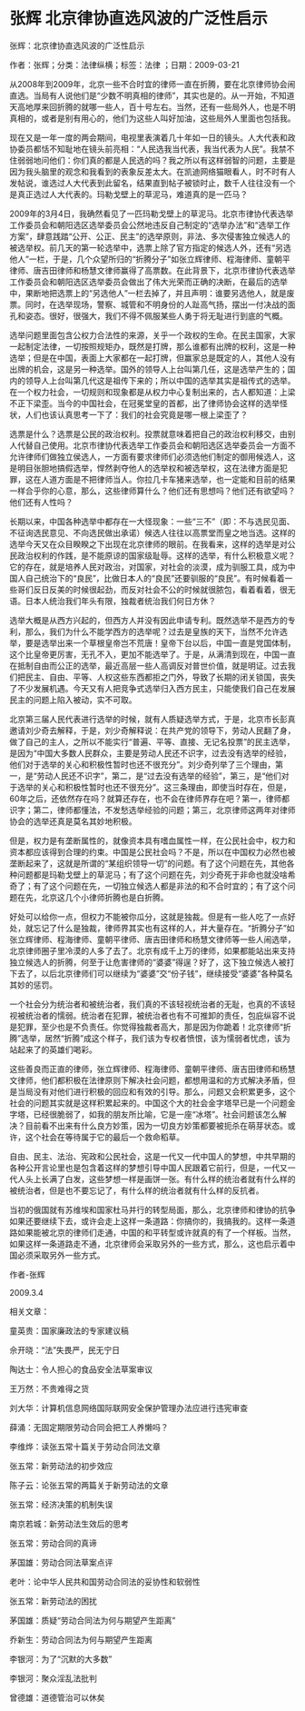 # 张辉  北京律协直选风波的广泛性启示  
  
张辉：北京律协直选风波的广泛性启示  
作者：张辉；分类：法律纵横；标签：法律 ；日期：2009-03-21  
从2008年到2009年，北京一些不合时宜的律师一直在折腾，要在北京律师协会闹直选。当局有人说他们是“少数不明真相的律师”，其实也是的。从一开始，不知道天高地厚来回折腾的就哪一些人，百十号左右。当然，还有一些局外人，也是不明真相的，或者是别有用心的，他们为这些人叫好加油，这些局外人里面也包括我。  
现在又是一年一度的两会期间，电视里表演着几十年如一日的镜头。人大代表和政协委员都恬不知耻地在镜头前亮相：“人民选我当代表，我当代表为人民”。我禁不住弱弱地问他们：你们真的都是人民选的吗？我之所以有这样弱智的问题，主要是因为我头脑里的观念和我看到的表象反差太大。在凯迪网络猫眼看人，时不时有人发帖说，谁选过人大代表到此留名，结果直到帖子被锁时止，数千人往往没有一个是真正选过人大代表的。玛勒戈壁上的草泥马，难道真的是一匹马？  
2009年的3月4日，我确然看见了一匹玛勒戈壁上的草泥马。北京市律协代表选举工作委员会和朝阳选区选举委员会公然地违反自己制定的“选举办法”和“选举工作方案”，肆意践踏“公开、公正、民主”的选举原则，非法、多次侵害独立候选人的被选举权。前几天的第一轮选举中，选票上除了官方指定的候选人外，还有“另选他人”一栏，于是，几个众望所归的“折腾分子”如张立辉律师、程海律师、童朝平律师、唐吉田律师和杨慧文律师赢得了高票数。在此背景下，北京市律协代表选举工作委员会和朝阳选区选举委员会做出了伟大光荣而正确的决断，在最后的选举中，果断地把选票上的“另选他人”一栏去掉了，并且声明：谁要另选他人，就是废票。同时，在选举现场，警察、城管和不明身份的人趾高气扬，摆出一付决战的面孔和姿态。很好，很强大，我们不得不佩服某些人勇于将无耻进行到底的气概。  
选举问题里面包含公权力合法性的来源，关乎一个政权的生命。在民主国家，大家一起制定法律，一切按照规矩办，既然是打牌，那么谁都有出牌的权利，这是一种选举；但是在中国，表面上大家都在一起打牌，但赢家总是既定的人，其他人没有出牌的机会，这是另一种选举。国外的领导人上台叫第几任，这是选举产生的；国内的领导人上台叫第几代这是祖传下来的；所以中国的选举其实是祖传式的选举。在一个权力社会，一切规则和现象都是从权力中心复制出来的，古人都知道：上梁不正下梁歪。当今的中国社会，在冠冕堂皇的首都，出了律师协会这样的选举怪状，人们也该认真思考一下了：我们的社会究竟是哪一根上梁歪了？  
选票是什么？选票是公民的政治权利。投票就意味着把自己的政治权利移交，由别人代替自己使用。北京市律协代表选举工作委员会和朝阳选区选举委员会一方面不允许律师们做独立侯选人，一方面有要求律师们必须选他们制定的御用候选人，这是明目张胆地搞假选举，悍然剥夺他人的选举权和被选举权，这在法律方面是犯罪，这在人道方面是不把律师当人。你拉几卡车猪来选举，也一定能和目前的结果一样合乎你的心意，那么，这些律师算什么？他们还有思想吗？他们还有欲望吗？他们还有人性吗？  
长期以来，中国各种选举中都存在一大怪现象：一些“三不”（即：不与选民见面、不征询选民意见、不向选民做出承诺）候选人往往以高票堂而皇之地当选。这样的选举今天又在众目睽睽之下出现在北京律师的眼前。在我看来，这样的选举是对公民政治权利的作践，是不能原谅的国家级耻辱。这样的选举，有什么积极意义呢？它的存在，就是培养人民对政治，对国家，对社会的淡漠，成为驯服工具，成为中国人自己统治下的“良民”，比做日本人的“良民”还要驯服的“良民”。有时候看着一些哥们反日反美的时候很起劲，而反对社会不公的时候就很脓包，看着看着，很无语。日本人统治我们年头有限，独裁者统治我们何日方休？  
选举大概是从西方兴起的，但西方人并没有因此申请专利。既然选举不是西方的专利，那么，我们为什么不能学西方的选举呢？过去是皇族的天下，当然不允许选举，要是选举出来一个草根皇帝岂不荒唐！皇帝下台以后，中国一直是党国体制，这个比皇帝更厉害，无孔不入，更加不能选举了。于是，从满清到现在，中国一直在抵制自由而公正的选举，最近高层一些人高调反对普世价值，就是明证。过去我们把民主、自由、平等、人权这些东西都拒之门外，导致了长期的闭关锁国，丧失了不少发展机遇。今天又有人把竞争式选举归入西方民主，只能使我们自己在发展民主的问题上陷入被动，实不可取。  
北京第三届人民代表进行选举的时候，就有人质疑选举方式，于是，北京市长彭真邀请刘少奇去解释，于是，刘少奇解释说：在共产党的领导下，劳动人民翻了身，做了自己的主人，之所以不能实行“普遍、平等、直接、无记名投票”的民主选举，是因为“中国大多数人民群众，主要是劳动人民还不识字，过去没有选举的经验，他们对于选举的关心和积极性暂时也还不很充分”。刘少奇列举了三个理由，第一，是“劳动人民还不识字”，第二，是“过去没有选举的经验”，第三，是“他们对于选举的关心和积极性暂时也还不很充分”。这三条理由，即使当时存在，但是，60年之后，还依然存在吗？就算还存在，也不会在律师界存在吧？第一，律师都识字；第二，律师都懂法，不发愁选举经验的问题；第三，北京律师这两年对律师协会的选举还真是莫名其妙地积极。  
但是，权力是有垄断属性的，就像资本具有嗜血属性一样，在公民社会中，权力和资本都应该得到合理的约束。中国是公民社会吗？不是，所以在中国权力必然也被垄断起来了，这就是所谓的“某组织领导一切”的问题。有了这个问题在先，其他各种问题都是玛勒戈壁上的草泥马；有了这个问题在先，刘少奇死于非命也就没啥希奇了；有了这个问题在先，一切独立候选人都是非法的和不合时宜的；有了这个问题在先，北京这几个小律师折腾也是白折腾。  
好处可以给你一点，但权力不能被你瓜分，这就是独裁。但是有一些人吃了一点好处，就忘记了什么是独裁，律师界其实也有这样的人，并大量存在。“折腾分子”如张立辉律师、程海律师、童朝平律师、唐吉田律师和杨慧文律师等一些人闹选举，北京律师圈子里冷漠的人多了去了。北京有成千上万的律师，如果都能站出来支持独立候选人的折腾，何至于让危害律师的“婆婆”得逞？好了，这下独立候选人被打下去了，以后北京律师们可以继续为“婆婆”交“份子钱”，继续接受“婆婆”各种莫名其妙的惩罚。  
一个社会分为统治者和被统治者，我们真的不该轻视统治者的无耻，也真的不该轻视被统治者的懦弱。统治者在犯罪，被统治者也有不可推卸的责任，包庇纵容不说是犯罪，至少也是不负责任。你觉得独裁者高大，那是因为你跪着！北京律师“折腾”选举，居然“折腾”成这个样子，我们该为专权者愤恨，该为懦弱者忧虑，该为站起来了的英雄们喝彩。  
这些善良而正直的律师，张立辉律师、程海律师、童朝平律师、唐吉田律师和杨慧文律师，他们都积极在法律原则下解决社会问题，都想用温和的方式解决矛盾，但是当局没有对他们进行积极的回应和有效的引导。那么，问题又会积累更多，这个社会的问题其实就是这样积累起来的。中国这个大的社会金字塔早已是一个问题金字塔，已经很脆弱了，如我的朋友所比喻，它是一座“冰塔”。社会问题该怎么解决？目前看不出来有什么良方妙策，因为一切良方妙策都要被扼杀在萌芽状态。或许，这个社会在等待属于它的最后一个救命稻草。  
自由、民主、法治、宪政和公民社会，这是一代又一代中国人的梦想，中共早期的各种公开言论里也是包含着这样的梦想引导中国人民跟着它前行，但是，一代又一代人头上长满了白发，这些梦想一样是画饼一张。有什么样的统治者就有什么样的被统治者，但是也不要忘记了，有什么样的统治者就有什么样的反抗者。  
当初的俄国就有苏维埃和国家杜马并行的转型局面，那么，北京律师和律协的抗争如果还要继续下去，或许会走上这样一条道路：你搞你的，我搞我的。这样一条道路如果能被北京的律师们走通，中国的和平转型或许就真的有了一个样板。当然，如果这样一条道路走不通，北京律师会采取另外的一些方式，那么，这也启示着中国必须采取另外一些方式。  
作者-张辉  
2009.3.4  
  
相关文章：  
童英贵：国家廉政法的专家建议稿  
佘开晓：“法”失畏严，民无宁日  
陶达士：令人担心的食品安全法草案审议  
王万然：不贵难得之货  
刘大华：计算机信息网络国际联网安全保护管理办法应进行违宪审查  
薛涌：无固定期限劳动合同会把工人养懒吗？  
李维烨：读张五常十篇关于劳动合同法文章  
张五常：新劳动法的初步效应  
陈子云：论张五常的两篇关于新劳动法的文章  
张五常：经济决策的机制失误  
南京若城：新劳动法生效后的思考  
张五常：劳动合同的真谛  
茅国雄：劳动合同法草案点评  
老叶：论中华人民共和国劳动合同法的妥协性和软弱性  
张五常：新劳动法的困扰  
茅国雄：质疑“劳动合同法为何与期望产生距离”  
乔新生：劳动合同法为何与期望产生距离  
李银河：为了“沉默的大多数”  
李银河：聚众淫乱法批判  
曾德雄：道德管治可以休矣